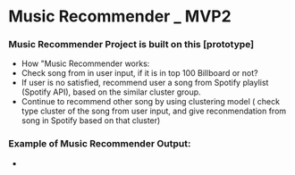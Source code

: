 # Music Recommender _ MVP2
### Music Recommender Project is built on this [prototype]

- How "Music Recommender works:
- Check song from in user input, if it is in top 100 Billboard or not?
- If user is no satisfied, recommend user a song from Spotify playlist (Spotify API), based on the similar cluster group.
- Continue to recommend other song by using clustering model ( check type cluster of the song from user input, and give reconmendation from song in Spotify based on that cluster)

### Example of Music Recommender Output:



- 
